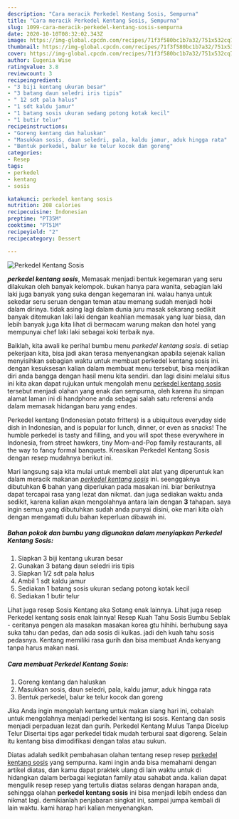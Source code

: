 ```yaml
---
description: "Cara meracik Perkedel Kentang Sosis, Sempurna"
title: "Cara meracik Perkedel Kentang Sosis, Sempurna"
slug: 1099-cara-meracik-perkedel-kentang-sosis-sempurna
date: 2020-10-10T08:32:02.343Z
image: https://img-global.cpcdn.com/recipes/71f3f580bc1b7a32/751x532cq70/perkedel-kentang-sosis-foto-resep-utama.jpg
thumbnail: https://img-global.cpcdn.com/recipes/71f3f580bc1b7a32/751x532cq70/perkedel-kentang-sosis-foto-resep-utama.jpg
cover: https://img-global.cpcdn.com/recipes/71f3f580bc1b7a32/751x532cq70/perkedel-kentang-sosis-foto-resep-utama.jpg
author: Eugenia Wise
ratingvalue: 3.8
reviewcount: 3
recipeingredient:
- "3 biji kentang ukuran besar"
- "3 batang daun seledri iris tipis"
- " 12 sdt pala halus"
- "1 sdt kaldu jamur"
- "1 batang sosis ukuran sedang potong kotak kecil"
- "1 butir telur"
recipeinstructions:
- "Goreng kentang dan haluskan"
- "Masukkan sosis, daun seledri, pala, kaldu jamur, aduk hingga rata"
- "Bentuk perkedel, balur ke telur kocok dan goreng"
categories:
- Resep
tags:
- perkedel
- kentang
- sosis

katakunci: perkedel kentang sosis 
nutrition: 208 calories
recipecuisine: Indonesian
preptime: "PT35M"
cooktime: "PT51M"
recipeyield: "2"
recipecategory: Dessert

---
```



![Perkedel Kentang Sosis](https://img-global.cpcdn.com/recipes/71f3f580bc1b7a32/751x532cq70/perkedel-kentang-sosis-foto-resep-utama.jpg)

<b><i>perkedel kentang sosis</i></b>, Memasak menjadi bentuk kegemaran yang seru dilakukan oleh banyak kelompok. bukan hanya para wanita, sebagian laki laki juga banyak yang suka dengan kegemaran ini. walau hanya untuk sekedar seru seruan dengan teman atau memang sudah menjadi hobi dalam dirinya. tidak asing lagi dalam dunia juru masak sekarang sedikit banyak ditemukan laki laki dengan keahlian memasak yang luar biasa, dan lebih banyak juga kita lihat di bermacam warung makan dan hotel yang mempunyai chef laki laki sebagai koki terbaik nya.

Baiklah, kita awali ke perihal bumbu menu <i>perkedel kentang sosis</i>. di setiap pekerjaan kita, bisa jadi akan terasa menyenangkan apabila sejenak kalian menyisihkan sebagian waktu untuk membuat perkedel kentang sosis ini. dengan kesuksesan kalian dalam membuat menu tersebut, bisa menjadikan diri anda bangga dengan hasil menu kita sendiri. dan lagi disini melalui situs ini kita akan dapat rujukan untuk mengolah menu <u>perkedel kentang sosis</u> tersebut menjadi olahan yang enak dan sempurna, oleh karena itu simpan alamat laman ini di handphone anda sebagai salah satu referensi anda dalam memasak hidangan baru yang endes.

Perkedel kentang (Indonesian potato fritters) is a ubiquitous everyday side dish in Indonesian, and is popular for lunch, dinner, or even as snacks! The humble perkedel is tasty and filling, and you will spot these everywhere in Indonesia, from street hawkers, tiny Mom-and-Pop family restaurants, all the way to fancy formal banquets. Kreasikan Perkedel Kentang Sosis dengan resep mudahnya berikut ini.


Mari langsung saja kita mulai untuk membeli alat alat yang diperuntuk kan dalam meracik makanan <u><i>perkedel kentang sosis</i></u> ini. seenggaknya dibutuhkan <b>6</b> bahan yang diperlukan pada masakan ini. biar berikutnya dapat tercapai rasa yang lezat dan nikmat. dan juga sediakan waktu anda sedikit, karena kalian akan mengolahnya antara lain dengan <b>3</b> tahapan. saya ingin semua yang dibutuhkan sudah anda punyai disini, oke mari kita olah dengan mengamati dulu bahan keperluan dibawah ini.

<!--inarticleads1-->

##### Bahan pokok dan bumbu yang digunakan dalam menyiapkan Perkedel Kentang Sosis:

1. Siapkan 3 biji kentang ukuran besar
1. Gunakan 3 batang daun seledri iris tipis
1. Siapkan  1/2 sdt pala halus
1. Ambil 1 sdt kaldu jamur
1. Sediakan 1 batang sosis ukuran sedang potong kotak kecil
1. Sediakan 1 butir telur


Lihat juga resep Sosis Kentang aka Sotang enak lainnya. Lihat juga resep Perkedel kentang sosis enak lainnya! Resep Kuah Tahu Sosis Bumbu Seblak - ceritanya pengen ala masakan masakan korea gtu hihihi. berhubung saya suka tahu dan pedas, dan ada sosis di kulkas. jadi deh kuah tahu sosis pedasnya. Kentang memiliki rasa gurih dan bisa membuat Anda kenyang tanpa harus makan nasi. 

<!--inarticleads2-->

##### Cara membuat Perkedel Kentang Sosis:

1. Goreng kentang dan haluskan
1. Masukkan sosis, daun seledri, pala, kaldu jamur, aduk hingga rata
1. Bentuk perkedel, balur ke telur kocok dan goreng


Jika Anda ingin mengolah kentang untuk makan siang hari ini, cobalah untuk mengolahnya menjadi perkedel kentang isi sosis. Kentang dan sosis menjadi perpaduan lezat dan gurih. Perkedel Kentang Mulus Tanpa Dicelup Telur Disertai tips agar perkedel tidak mudah terburai saat digoreng. Selain itu kentang bisa dimodifikasi dengan talas atau sukun. 

Diatas adalah sedikit pembahasan olahan tentang resep resep <u>perkedel kentang sosis</u> yang sempurna. kami ingin anda bisa memahami dengan artikel diatas, dan kamu dapat praktek ulang di lain waktu untuk di hidangkan dalam berbagai kegiatan family atau sahabat anda. kalian dapat mengulik resep resep yang tertulis diatas selaras dengan harapan anda, sehingga olahan <b>perkedel kentang sosis</b> ini bisa menjadi lebih endess dan nikmat lagi. demikianlah penjabaran singkat ini, sampai jumpa kembali di lain waktu. kami harap hari kalian menyenangkan.
